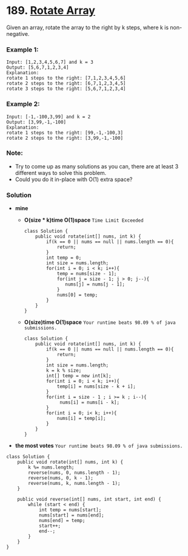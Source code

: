 # 189. [Rotate Array](https://leetcode.com/problems/rotate-array/description/)

Given an array, rotate the array to the right by k steps, where k is non-negative.

### Example 1:
    Input: [1,2,3,4,5,6,7] and k = 3
    Output: [5,6,7,1,2,3,4]
    Explanation:
    rotate 1 steps to the right: [7,1,2,3,4,5,6]
    rotate 2 steps to the right: [6,7,1,2,3,4,5]
    rotate 3 steps to the right: [5,6,7,1,2,3,4]
### Example 2:
    Input: [-1,-100,3,99] and k = 2
    Output: [3,99,-1,-100]
    Explanation: 
    rotate 1 steps to the right: [99,-1,-100,3]
    rotate 2 steps to the right: [3,99,-1,-100]
### Note:
* Try to come up as many solutions as you can, there are at least 3 different ways to solve this problem.
* Could you do it in-place with O(1) extra space?

### Solution
* **mine**
    * **O(size * k)time  O(1)space** `Time Limit Exceeded`
        ```
        class Solution {
            public void rotate(int[] nums, int k) {
                if(k == 0 || nums == null || nums.length == 0){
                    return;
                }
                int temp = 0;
                int size = nums.length;
                for(int i = 0; i < k; i++){
                    temp = nums[size - 1];
                    for(int j = size - 1; j > 0; j--){
                       nums[j] = nums[j - 1];
                    }
                    nums[0] = temp;
                }
            }
        }
        ```
    * **O(size)time  O(1)space** `Your runtime beats 98.09 % of java submissions.`
        ```
        class Solution {
            public void rotate(int[] nums, int k) {
                if(k == 0 || nums == null || nums.length == 0){
                    return;
                }
                int size = nums.length;
                k = k % size;
                int[] temp = new int[k];
                for(int i = 0; i < k; i++){
                    temp[i] = nums[size - k + i];
                }
                for(int i = size - 1 ; i >= k ; i--){
                     nums[i] = nums[i - k];
                }
                for(int i = 0; i< k; i++){
                    nums[i] = temp[i];   
                }
            }
        }
        ```

* **the most votes** `Your runtime beats 98.09 % of java submissions.`

```
class Solution {
    public void rotate(int[] nums, int k) {
        k %= nums.length;
        reverse(nums, 0, nums.length - 1);
        reverse(nums, 0, k - 1);
        reverse(nums, k, nums.length - 1);
    }

    public void reverse(int[] nums, int start, int end) {
        while (start < end) {
            int temp = nums[start];
            nums[start] = nums[end];
            nums[end] = temp;
            start++;
            end--;
        }
    }
}
```
